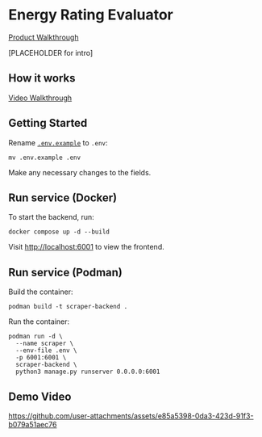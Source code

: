 # Energy Rating Evaluator

[Product Walkthrough](https://greentrack.pplus.ai/)

[PLACEHOLDER for intro]

## How it works

[Video Walkthrough](https://drive.google.com/file/d/1T4iVqlRn78_FvFj4byGTDDc55B74qbyq/view)

## Getting Started

Rename [`.env.example`](.env.example) to `.env`:
```
mv .env.example .env
```
Make any necessary changes to the fields.

## Run service (Docker)

To start the backend, run:
```
docker compose up -d --build
```

Visit [http://localhost:6001](http://localhost:6001) to view the frontend.

## Run service (Podman)

Build the container:
```
podman build -t scraper-backend .
```

Run the container:
```
podman run -d \
  --name scraper \
  --env-file .env \
  -p 6001:6001 \
  scraper-backend \
  python3 manage.py runserver 0.0.0.0:6001
```

## Demo Video

https://github.com/user-attachments/assets/e85a5398-0da3-423d-91f3-b079a51aec76

